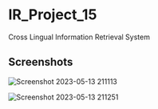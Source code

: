# IR_Project_15
Cross Lingual Information Retrieval System

## Screenshots 

![Screenshot 2023-05-13 211113](https://github.com/manik1729arora/IR_Project_15/assets/88608399/d7afd07b-9da6-429c-892c-ebc0de33c305)

![Screenshot 2023-05-13 211251](https://github.com/manik1729arora/IR_Project_15/assets/88608399/0f7948d0-fe10-4728-ae7f-4bb1aa844c21)


